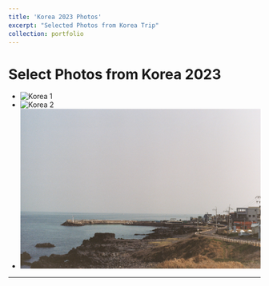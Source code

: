 ```yaml
---
title: 'Korea 2023 Photos'
excerpt: "Selected Photos from Korea Trip"
collection: portfolio
---
```



# Select Photos from Korea 2023 

* ![Korea 1](/files/gallery/kor1.jpg)
* ![Korea 2](/files/gallery/kor2.jpg)
* ![Korea 3](/files/gallery/kor3.jpg)
------
